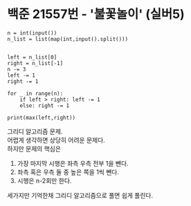 # 백준 21557번 - '불꽃놀이' (실버5)

```
n = int(input())
n_list = list(map(int,input().split()))


left = n_list[0]
right = n_list[-1]
n -= 3
left -= 1
right -= 1

for _ in range(n):
    if left > right: left -= 1
    else: right -= 1

print(max(left,right))
```

그리디 알고리즘 문제.  
어렵게 생각하면 상당히 어려운 문제다.  
하지만 문제의 핵심은
1. 가장 마지막 시행은 좌측 우측 전부 1을 뺀다.
2. 좌측 혹은 우측 둘 중 높은 쪽을 1씩 뺀다.
3. 시행은 n-2회만 한다.

세가지만 기억한채 그리디 알고리즘으로 풀면 쉽게 풀린다.